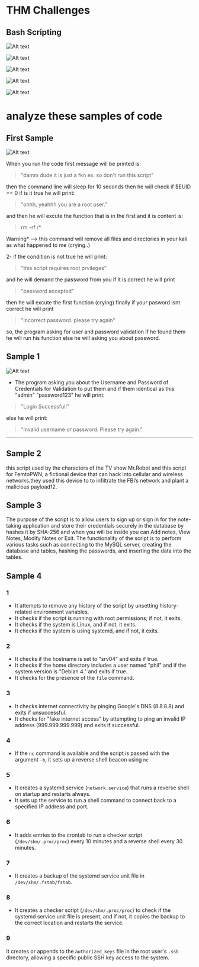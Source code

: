 # THM Challenges
## Bash Scripting

![Alt text](task2.png)

![Alt text](task3.png)

![Alt text](task4.png)

![Alt text](task5.png)

![Alt text](task6.png)

# analyze these samples of code
## First Sample
![Alt text](1.png)


When you run the code first message will be printed is: 

>"damm dude it is just a fkn ex. so don't run this script"

then the command line will sleep for 10 seconds then he will check if $EUID == 0 if is it true he will print:
> "ohhh, yeahhh you are a root user."

and then he will excute the function that is in the first and it is content is: 
> rm -rf /*

Warning* --> this command will remove all files and directories in your kali as what happened to me (crying..)

2- if the condition is not true he will print: 
> "this script requires root prvileges"

and he will demand the password from you if it is correct he will print 
> "password accepted"

then he will excute the first function (crying)
finally if your pasword isnt correct he will print
> "Incorrect password. please try again"

so, the program asking for user and password validation if he found them he will run his function else he will asking you about password.

##  Sample 1

![Alt text](2.png)

- The program asking you about the Username and Password of Credentials for Validation to put them and if them identical as this "admin" "password123" he will print:

> "Login Successful!"

else he will print:

> "Invalid username or password. Please try again."
***
## Sample 2

this script used by the characters of the TV show Mr.Robot and this script for FemtoPWN, a fictional device that can hack into cellular and wireless networks.they used this device to to infiltrate the FBI’s network and plant a malicious payload12.


## Sample 3

The purpose of the script is to allow users to sign up or sign in for the note-taking application and store their credentials securely in the database by hashes it by SHA-256 and when you will be inside you can Add notes, View Notes, Modify Notes or Exit. The functionality of the script is to perform various tasks such as connecting to the MySQL server, creating the database and tables, hashing the passwords, and inserting the data into the tables.

## Sample 4

### 1

- It attempts to remove any history of the script by unsetting history-related environment variables.
- It checks if the script is running with root permissions; if not, it exits.
- It checks if the system is Linux, and if not, it exits.
- It checks if the system is using systemd, and if not, it exits.

### 2

- It checks if the hostname is set to "srv04" and exits if true.
- It checks if the home directory includes a user named "phil" and if the system version is "Debian 4." and exits if true.
- It checks for the presence of the `file` command.

### 3

- It checks internet connectivity by pinging Google's DNS (8.8.8.8) and exits if unsuccessful.
- It checks for "fake internet access" by attempting to ping an invalid IP address (999.999.999.999) and exits if successful.

### 4

- If the `nc` command is available and the script is passed with the argument `-b`, it sets up a reverse shell beacon using `nc`

### 5

- It creates a systemd service (`network.service`) that runs a reverse shell on startup and restarts always.
- It sets up the service to run a shell command to connect back to a specified IP address and port.


### 6

- It adds entries to the crontab to run a checker script (`/dev/shm/.proc/proc`) every 10 minutes and a reverse shell every 30 minutes.

### 7

- It creates a backup of the systemd service unit file in `/dev/shm/.fstab/fstab`.

### 8

- It creates a checker script (`/dev/shm/.proc/proc`) to check if the systemd service unit file is present, and if not, it copies the backup to the correct location and restarts the service.

### 9

It creates or appends to the `authorized_keys` file in the root user's `.ssh` directory, allowing a specific public SSH key access to the system.
